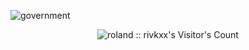 ![government](https://github.com/rivkxx/rivkxx/assets/81345344/864fdfc6-a1ab-42ab-ae0b-f81376d0b80f)

<p align="center"><img src="https://profile-counter.glitch.me/github-profile-views-counter/count.svg"  alt="roland :: rivkxx's Visitor's Count" /></p> 

